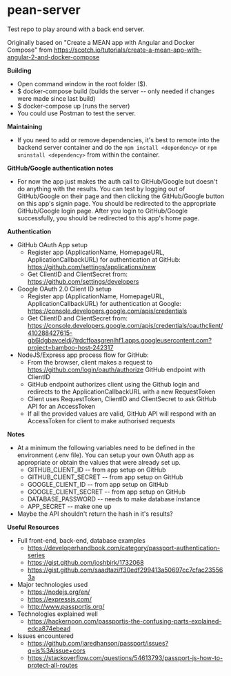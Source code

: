 # pean-server
Test repo to play around with a back end server.

Originally based on "Create a MEAN app with Angular and Docker Compose" from https://scotch.io/tutorials/create-a-mean-app-with-angular-2-and-docker-compose

**Building**
* Open command window in the root folder ($).
* $ docker-compose build (builds the server -- only needed if changes were made since last build)
* $ docker-compose up (runs the server)
* You could use Postman to test the server.

**Maintaining**
- If you need to add or remove dependencies, it's best to remote into 
the backend server container and do the `npm install <dependency>` or 
`npm uninstall <dependency>` from within the container.

**GitHub/Google authentication notes**
- For now the app just makes the auth call to GitHub/Google but doesn't do anything with the results. You can test by
logging out of GitHub/Google on their page and then clicking the GitHub/Google button on this app's signin page. You 
should be redirected to the appropriate GitHub/Google login page. After you login to GitHub/Google successfully, you 
should be redirected to this app's home page. 

**Authentication**
* GitHub OAuth App setup
  * Register app (ApplicationName, HomepageURL, ApplicationCallbackURL) for authentication at GitHub: https://github.com/settings/applications/new
  * Get ClientID and ClientSecret from: https://github.com/settings/developers
* Google OAuth 2.0 Client ID setup
  * Register app (ApplicationName, HomepageURL, ApplicationCallbackURL) for authentication at Google: https://console.developers.google.com/apis/credentials
  * Get ClientID and ClientSecret from: https://console.developers.google.com/apis/credentials/oauthclient/410288427615-gb6ldgbavceldj7trdcffoasgrenlhf1.apps.googleusercontent.com?project=bamboo-host-242317 
* NodeJS/Express app process flow for GitHub:
  * From the browser, client makes a request to https://github.com/login/oauth/authorize GitHub endpoint with ClientID
  * GitHub endpoint authorizes client using the Github login and redirects to the ApplicationCallbackURL with a new RequestToken
  * Client uses RequestToken, ClientID and ClientSecret to ask GitHub API for an AccessToken
  * If all the provided values are valid, GitHub API will respond with an AccessToken for client to make authorised requests

**Notes**
* At a minimum the following variables need to be defined in the environment (.env file). You can setup 
your own OAuth app as appropriate or obtain the values that were already set up.
  * GITHUB_CLIENT_ID -- from app setup on GitHub
  * GITHUB_CLIENT_SECRET -- from app setup on GitHub
  * GOOGLE_CLIENT_ID -- from app setup on GitHub
  * GOOGLE_CLIENT_SECRET -- from app setup on GitHub
  * DATABASE_PASSWORD -- needs to make database instance
  * APP_SECRET -- make one up
* Maybe the API shouldn't return the hash in it's results?
 
 **Useful Resources**
* Full front-end, back-end, database examples
  * https://developerhandbook.com/category/passport-authentication-series
  * https://gist.github.com/joshbirk/1732068
  * https://gist.github.com/saadtazi/f30edf299413a50697cc7cfac235563a
* Major technologies used
  * https://nodejs.org/en/
  * https://expressjs.com/
  * http://www.passportjs.org/
* Technologies explained well
  * https://hackernoon.com/passportjs-the-confusing-parts-explained-edca874ebead
* Issues encountered
  * https://github.com/jaredhanson/passport/issues?q=is%3Aissue+cors
  * https://stackoverflow.com/questions/54613793/passport-js-how-to-protect-all-routes
